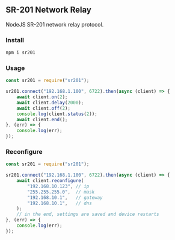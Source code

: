 ## SR-201 Network Relay

NodeJS SR-201 network relay protocol.

### Install

```sh
npm i sr201
```

### Usage

```js
const sr201 = require("sr201");

sr201.connect("192.168.1.100", 6722).then(async (client) => {
	await client.on(2);
	await client.delay(2000);
	await client.off(2);
	console.log(client.status(2));
	await client.end();
}, (err) => {
	console.log(err);
});
```

### Reconfigure

```js
const sr201 = require("sr201");

sr201.connect("192.168.1.100", 6722).then(async (client) => {
	await client.reconfigure(
		"192.168.10.123", // ip
		"255.255.255.0",  // mask
		"192.168.10.1",   // gateway
		"192.168.10.1",   // dns
	);
	// in the end, settings are saved and device restarts
}, (err) => {
	console.log(err);
});
```
